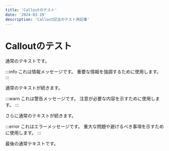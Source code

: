 ```yaml
---
title: 'Calloutのテスト'
date: '2024-03-19'
description: 'Callout記法のテスト用記事'
---
```


# Calloutのテスト

通常のテキストです。

:::info
これは情報メッセージです。
重要な情報を強調するために使用します。
:::

通常のテキストが続きます。

:::warn
これは警告メッセージです。
注意が必要な内容を示すために使用します。
:::

さらに通常のテキストが続きます。

:::error
これはエラーメッセージです。
重大な問題や避けるべき事項を示すために使用します。
:::

最後の通常テキストです。
